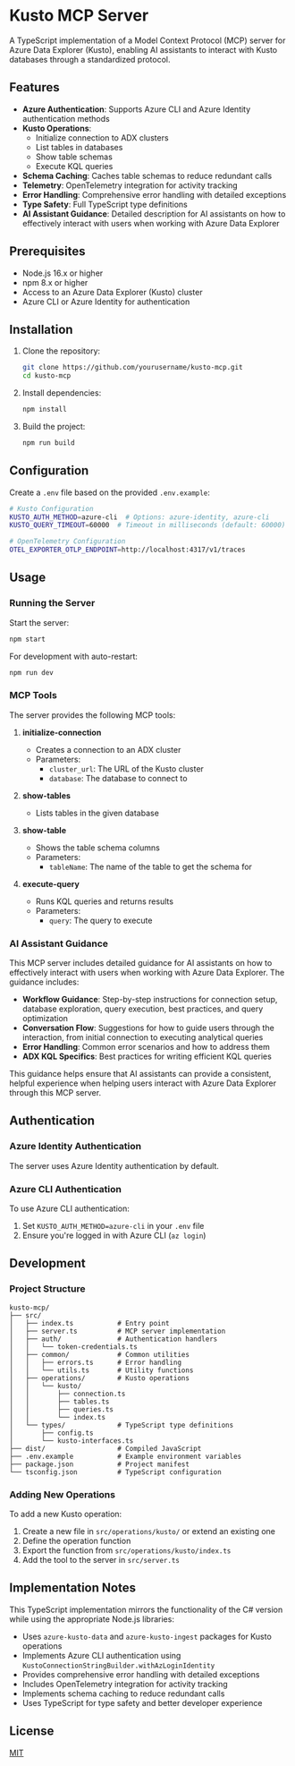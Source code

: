# Kusto MCP Server

A TypeScript implementation of a Model Context Protocol (MCP) server for Azure Data Explorer (Kusto), enabling AI assistants to interact with Kusto databases through a standardized protocol.

## Features

- **Azure Authentication**: Supports Azure CLI and Azure Identity authentication methods
- **Kusto Operations**:
  - Initialize connection to ADX clusters
  - List tables in databases
  - Show table schemas
  - Execute KQL queries
- **Schema Caching**: Caches table schemas to reduce redundant calls
- **Telemetry**: OpenTelemetry integration for activity tracking
- **Error Handling**: Comprehensive error handling with detailed exceptions
- **Type Safety**: Full TypeScript type definitions
- **AI Assistant Guidance**: Detailed description for AI assistants on how to effectively interact with users when working with Azure Data Explorer

## Prerequisites

- Node.js 16.x or higher
- npm 8.x or higher
- Access to an Azure Data Explorer (Kusto) cluster
- Azure CLI or Azure Identity for authentication

## Installation

1. Clone the repository:
   ```bash
   git clone https://github.com/yourusername/kusto-mcp.git
   cd kusto-mcp
   ```

2. Install dependencies:
   ```bash
   npm install
   ```

3. Build the project:
   ```bash
   npm run build
   ```

## Configuration

Create a `.env` file based on the provided `.env.example`:

```bash
# Kusto Configuration
KUSTO_AUTH_METHOD=azure-cli  # Options: azure-identity, azure-cli
KUSTO_QUERY_TIMEOUT=60000  # Timeout in milliseconds (default: 60000)

# OpenTelemetry Configuration
OTEL_EXPORTER_OTLP_ENDPOINT=http://localhost:4317/v1/traces
```

## Usage

### Running the Server

Start the server:

```bash
npm start
```

For development with auto-restart:

```bash
npm run dev
```

### MCP Tools

The server provides the following MCP tools:

1. **initialize-connection**
   - Creates a connection to an ADX cluster
   - Parameters:
     - `cluster_url`: The URL of the Kusto cluster
     - `database`: The database to connect to

2. **show-tables**
   - Lists tables in the given database

3. **show-table**
   - Shows the table schema columns
   - Parameters:
     - `tableName`: The name of the table to get the schema for

4. **execute-query**
   - Runs KQL queries and returns results
   - Parameters:
     - `query`: The query to execute

### AI Assistant Guidance

This MCP server includes detailed guidance for AI assistants on how to effectively interact with users when working with Azure Data Explorer. The guidance includes:

- **Workflow Guidance**: Step-by-step instructions for connection setup, database exploration, query execution, best practices, and query optimization
- **Conversation Flow**: Suggestions for how to guide users through the interaction, from initial connection to executing analytical queries
- **Error Handling**: Common error scenarios and how to address them
- **ADX KQL Specifics**: Best practices for writing efficient KQL queries

This guidance helps ensure that AI assistants can provide a consistent, helpful experience when helping users interact with Azure Data Explorer through this MCP server.

## Authentication

### Azure Identity Authentication

The server uses Azure Identity authentication by default.

### Azure CLI Authentication

To use Azure CLI authentication:

1. Set `KUSTO_AUTH_METHOD=azure-cli` in your `.env` file
2. Ensure you're logged in with Azure CLI (`az login`)

## Development

### Project Structure

```
kusto-mcp/
├── src/
│   ├── index.ts           # Entry point
│   ├── server.ts          # MCP server implementation
│   ├── auth/              # Authentication handlers
│   │   └── token-credentials.ts
│   ├── common/            # Common utilities
│   │   ├── errors.ts      # Error handling
│   │   └── utils.ts       # Utility functions
│   ├── operations/        # Kusto operations
│   │   └── kusto/
│   │       ├── connection.ts
│   │       ├── tables.ts
│   │       ├── queries.ts
│   │       └── index.ts
│   └── types/             # TypeScript type definitions
│       ├── config.ts
│       └── kusto-interfaces.ts
├── dist/                  # Compiled JavaScript
├── .env.example           # Example environment variables
├── package.json           # Project manifest
└── tsconfig.json          # TypeScript configuration
```

### Adding New Operations

To add a new Kusto operation:

1. Create a new file in `src/operations/kusto/` or extend an existing one
2. Define the operation function
3. Export the function from `src/operations/kusto/index.ts`
4. Add the tool to the server in `src/server.ts`

## Implementation Notes

This TypeScript implementation mirrors the functionality of the C# version while using the appropriate Node.js libraries:

- Uses `azure-kusto-data` and `azure-kusto-ingest` packages for Kusto operations
- Implements Azure CLI authentication using `KustoConnectionStringBuilder.withAzLoginIdentity`
- Provides comprehensive error handling with detailed exceptions
- Includes OpenTelemetry integration for activity tracking
- Implements schema caching to reduce redundant calls
- Uses TypeScript for type safety and better developer experience

## License

[MIT](LICENSE)
